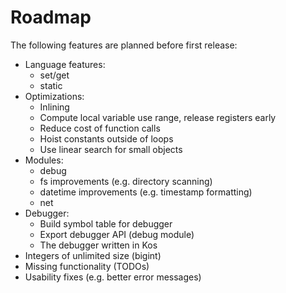 Roadmap
=======

The following features are planned before first release:

* Language features:
    - set/get
    - static
* Optimizations:
    - Inlining
    - Compute local variable use range, release registers early
    - Reduce cost of function calls
    - Hoist constants outside of loops
    - Use linear search for small objects
* Modules:
    - debug
    - fs improvements (e.g. directory scanning)
    - datetime improvements (e.g. timestamp formatting)
    - net
* Debugger:
    - Build symbol table for debugger
    - Export debugger API (debug module)
    - The debugger written in Kos
* Integers of unlimited size (bigint)
* Missing functionality (TODOs)
* Usability fixes (e.g. better error messages)
